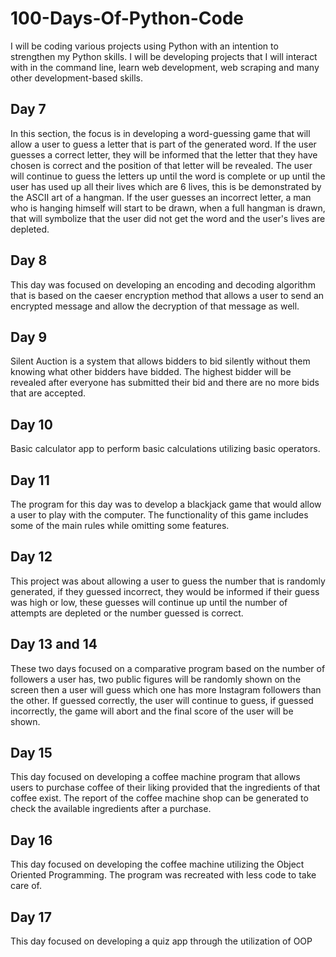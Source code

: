 # 100-Days-Of-Python-Code
I will be coding various projects using Python with an intention to strengthen my Python skills.
I will be developing projects that I will interact with in the command line, learn web development, 
web scraping and many other development-based skills.

## Day 7
In this section, the focus is in developing a word-guessing game that will allow a user to guess a 
letter that is part of the generated word. If the user guesses a correct letter, they will be 
informed that the letter that they have chosen is correct and the position of that letter will be
revealed. The user will continue to guess the letters up until the word is complete or up until 
the user has used up all their lives which are 6 lives, this is be demonstrated by the ASCII art of 
a hangman. If the user guesses an incorrect letter, a man who is hanging himself will start to be
drawn, when a full hangman is drawn, that will symbolize that the user did not get the word and 
the user's lives are depleted.

## Day 8
This day was focused on developing an encoding and decoding algorithm that is based on the caeser
encryption method that allows a user to send an encrypted message and allow the decryption of that
message as well.

## Day 9
Silent Auction is a system that allows bidders to bid silently without them knowing what other 
bidders have bidded. The highest bidder will be revealed after everyone has submitted their bid and 
there are no more bids that are accepted.

## Day 10
Basic calculator app to perform basic calculations utilizing basic operators.

## Day 11
The program for this day was to develop a blackjack game that would allow a user to play with the 
computer. The functionality of this game includes some of the main rules while omitting some features.

## Day 12
This project was about allowing a user to guess the number that is randomly generated, if they guessed
incorrect, they would be informed if their guess was high or low, these guesses will continue up until
the number of attempts are depleted or the number guessed is correct. 

## Day 13 and 14
These two days focused on a comparative program based on the number of followers a user has, two public
figures will be randomly shown on the screen then a user will guess which one has more Instagram followers
than the other. If guessed correctly, the user will continue to guess, if guessed incorrectly, the game will
abort and the final score of the user will be shown.

## Day 15
This day focused on developing a coffee machine program that allows users to purchase coffee of their liking provided
that the ingredients of that coffee exist. The report of the coffee machine shop can be generated to check the available
ingredients after a purchase.

## Day 16 
This day focused on developing the coffee machine utilizing the Object Oriented Programming. The program was recreated with less
code to take care of.

## Day 17
This day focused on developing a quiz app through the utilization of OOP
